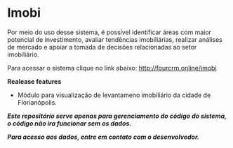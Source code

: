 # Imobi

Por meio do uso desse sistema, é possível identificar áreas com maior potencial de investimento, 
avaliar tendências imobiliárias, realizar análises de mercado e apoiar a tomada de decisões relacionadas ao setor imobiliário.

Para acessar o sistema clique no link abaixo:
http://fourcrm.online/imobi

**Realease features**

- Módulo para visualização de levantameno imobiliário da cidade de Florianópolis.


***Este repositório serve apenas para gerenciamento do código do sistema, o código não ira funcionar sem os dados.***

***Para acesso aos dados, entre em contato com o desenvolvedor.***
